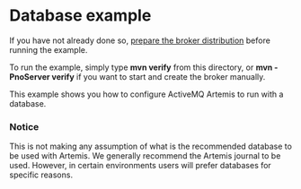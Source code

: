 # Database example

If you have not already done so, [prepare the broker distribution](../../../../README.md#getting-started) before running the example.

To run the example, simply type **mvn verify** from this directory, or **mvn -PnoServer verify** if you want to start and create the broker manually.

This example shows you how to configure ActiveMQ Artemis to run with a database.

### Notice
 
This is not making any assumption of what is the recommended database to be used with Artemis. We generally recommend the Artemis journal to be used. However, in certain environments users will prefer databases for specific reasons.
